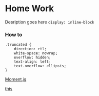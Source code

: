 # Home Work
Desription goes here `display: inline-block`

### How to

```
.truncated {
	direction: rtl;
	white-space: nowrap;
	overflow: hidden;
	text-align: left;
	text-overflow: ellipsis;
}
```

[Moment.js](http://momentjs.com/)

[this](https://i.gyazo.com/f0ac97d27450a7c21467e5943d30195a.png)